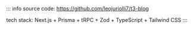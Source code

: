 ::: info
source code: https://github.com/leojuriolli7/t3-blog

tech stack: Next.js + Prisma + tRPC + Zod + TypeScript + Tailwind CSS
:::
